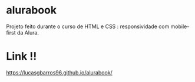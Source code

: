 # alurabook
Projeto feito durante o curso de  HTML e CSS : responsividade com mobile-first da Alura.

# Link !!

https://lucasgbarros96.github.io/alurabook/
